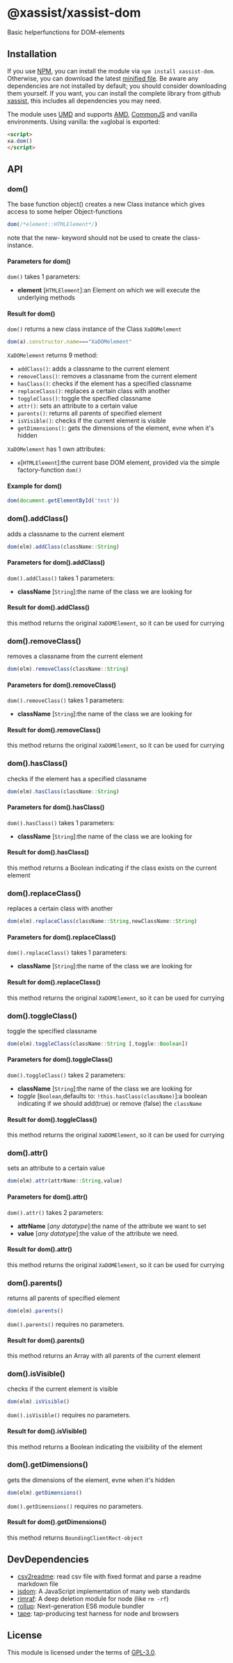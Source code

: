 # @xassist/xassist-dom
Basic helperfunctions for DOM-elements
## Installation

If you use [NPM](https://www.npmjs.com/), you can install the module via `npm install xassist-dom`. Otherwise, you can download the latest [minified file](https://raw.githubusercontent.com/GregBee2/xassist-csv/master/dist/xAssist-dom.min.js). Be aware any dependencies are not installed by default; you should consider downloading them yourself.
If you want, you can install the complete library from github [xassist](https://github.com/GregBee2/xassist), this includes all dependencies you may need.

The module uses [UMD](https://github.com/umdjs/umd) and supports [AMD](https://github.com/amdjs/amdjs-api/wiki/AMD), [CommonJS](http://wiki.commonjs.org/wiki/CommonJS) and vanilla environments. Using vanilla: the `xa`global is exported:

```html
<script>
xa.dom()
</script>
```



## API
### dom()

The base function object() creates a new Class instance which gives access to some helper Object-functions
```js
dom(/*element::HTMLElement*/)
```
note that the new- keyword should not be used to create the class-instance.
#### Parameters for dom()
`dom()` takes 1 parameters:
- **element** [`HTMLElement`]:an Element on which we will execute the underlying methods
#### Result for dom()
`dom()` returns a new class instance of the Class `XaDOMelement`
```js
dom(a).constructor.name==="XaDOMelement"
```
`XaDOMelement` returns 9 method:
- `addClass()`: adds a classname to the current element
- `removeClass()`: removes a classname from the current element
- `hasClass()`: checks if the element has a specified classname
- `replaceClass()`: replaces a certain class with another
- `toggleClass()`: toggle the specified classname
- `attr()`: sets an attribute to a certain value
- `parents()`: returns all parents of specified element
- `isVisible()`: checks if the current element is visible
- `getDimensions()`: gets the dimensions of the element, evne when it's hidden

`XaDOMelement` has 1 own attributes:
- `e`[`HTMLElement`]:the current base DOM element, provided via the simple factory-function `dom()`
#### Example for dom()
```js
dom(document.getElementById('test'))
```
### dom().addClass()

adds a classname to the current element
```js
dom(elm).addClass(className::String)
```
#### Parameters for dom().addClass()
`dom().addClass()` takes 1 parameters:
- **className** [`String`]:the name of the class we are looking for
#### Result for dom().addClass()
this method returns the original `XaDOMElement`, so it can be used for currying
### dom().removeClass()

removes a classname from the current element
```js
dom(elm).removeClass(className::String)
```
#### Parameters for dom().removeClass()
`dom().removeClass()` takes 1 parameters:
- **className** [`String`]:the name of the class we are looking for
#### Result for dom().removeClass()
this method returns the original `XaDOMElement`, so it can be used for currying
### dom().hasClass()

checks if the element has a specified classname
```js
dom(elm).hasClass(className::String)
```
#### Parameters for dom().hasClass()
`dom().hasClass()` takes 1 parameters:
- **className** [`String`]:the name of the class we are looking for
#### Result for dom().hasClass()
this method returns a Boolean indicating if the class exists on the current element
### dom().replaceClass()

replaces a certain class with another
```js
dom(elm).replaceClass(className::String,newClassName::String)
```
#### Parameters for dom().replaceClass()
`dom().replaceClass()` takes 1 parameters:
- **className** [`String`]:the name of the class we are looking for
#### Result for dom().replaceClass()
this method returns the original `XaDOMElement`, so it can be used for currying
### dom().toggleClass()

toggle the specified classname
```js
dom(elm).toggleClass(className::String [,toggle::Boolean])
```
#### Parameters for dom().toggleClass()
`dom().toggleClass()` takes 2 parameters:
- **className** [`String`]:the name of the class we are looking for
- *toggle* [`Boolean`,defaults to: `!this.hasClass(className)`]:a boolean indicating if we should add(true) or remove (false) the `className`
#### Result for dom().toggleClass()
this method returns the original `XaDOMElement`, so it can be used for currying
### dom().attr()

sets an attribute to a certain value
```js
dom(elm).attr(attrName::String,value)
```
#### Parameters for dom().attr()
`dom().attr()` takes 2 parameters:
- **attrName** [*any datatype*]:the name of the attribute we want to set
- **value** [*any datatype*]:the value of the attribute we need.
#### Result for dom().attr()
this method returns the original `XaDOMElement`, so it can be used for currying
### dom().parents()

returns all parents of specified element
```js
dom(elm).parents()
```
`dom().parents()` requires no parameters.
#### Result for dom().parents()
this method returns an Array with all parents of the current element
### dom().isVisible()

checks if the current element is visible
```js
dom(elm).isVisible()
```
`dom().isVisible()` requires no parameters.
#### Result for dom().isVisible()
this method returns a Boolean indicating the visibility of the element
### dom().getDimensions()

gets the dimensions of the element, evne when it's hidden
```js
dom(elm).getDimensions()
```
`dom().getDimensions()` requires no parameters.
#### Result for dom().getDimensions()
this method returns `BoundingClientRect-object`
## DevDependencies
- [csv2readme](https://github.com/GregBee2/csv2readme#readme): read csv file with fixed format and parse a readme markdown file
- [jsdom](https://github.com/jsdom/jsdom#readme): A JavaScript implementation of many web standards
- [rimraf](https://github.com/isaacs/rimraf#readme): A deep deletion module for node (like `rm -rf`)
- [rollup](https://github.com/rollup/rollup): Next-generation ES6 module bundler
- [tape](https://github.com/substack/tape): tap-producing test harness for node and browsers
## License

This module is licensed under the terms of [GPL-3.0](https://choosealicense.com/licenses/gpl-3.0).
